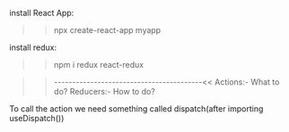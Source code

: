install React App:
>>npx create-react-app myapp

install redux:
>>npm i redux react-redux

>>-----------------------------------------<<
Actions:- What to do?
Reducers:- How to do?

To call the action we need something called dispatch(after importing useDispatch())